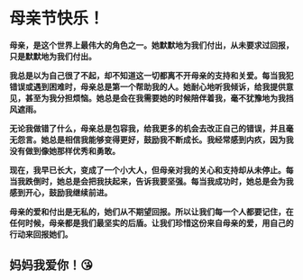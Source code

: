 # 母亲节快乐！
**母亲，是这个世界上最伟大的角色之一。她默默地为我们付出，从未要求过回报，只是默默地为我们付出。**

**我总是以为自己很了不起，却不知道这一切都离不开母亲的支持和关爱。每当我犯错误或遇到困难时，母亲总是第一个帮助我的人。她耐心地听我倾诉，给我提供意见，甚至为我分担烦恼。她总是会在我需要她的时候陪伴着我，毫不犹豫地为我挡风遮雨。**

**无论我做错了什么，母亲总是包容我，给我更多的机会去改正自己的错误，并且毫无怨言。她总是相信我能够变得更好，鼓励我不断成长。我经常感到内疚，因为我没有做到像她那样优秀和勇敢。**

**现在，我早已长大，变成了一个小大人，但母亲对我的关心和支持却从未停止。每当我跌倒时，她总是会把我扶起来，告诉我要坚强。每当我成功时，她总是会为我感到开心，鼓励我继续前进。**

**母亲的爱和付出是无私的，她们从不期望回报。所以让我们每一个人都要记住，在任何时候，母亲都是我们最坚实的后盾。让我们珍惜这份来自母亲的爱，用自己的行动来回报她们。**

## 妈妈我爱你！😘
